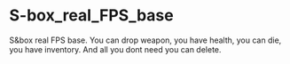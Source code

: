 # S-box_real_FPS_base
S&amp;box real FPS base. You can drop weapon, you have health, you can die, you have inventory. And all you dont need you can delete.

